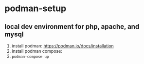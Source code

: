 # podman-setup

## local dev environment for php, apache, and mysql

1. install podman: https://podman.io/docs/installation
2. install podman compose:
3. `podman-compose up`
